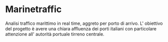 # Marinetraffic
Analisi traffico marittimo in real time, aggreto per porto di arrivo. L' obiettivo del progetto è avere una chiara affluenza dei porti italiani con particolare attenzione all' autorità portuale tirreno centrale.
